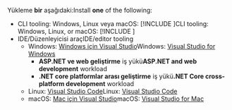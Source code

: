 <span data-ttu-id="90fc3-101">Yükleme **bir** aşağıdaki:</span><span class="sxs-lookup"><span data-stu-id="90fc3-101">Install **one** of the following:</span></span>

* <span data-ttu-id="90fc3-102">CLI tooling: Windows, Linux veya macOS: [!INCLUDE [](~/includes/net-core-sdk-download-link.md)]</span><span class="sxs-lookup"><span data-stu-id="90fc3-102">CLI tooling: Windows, Linux, or macOS: [!INCLUDE [](~/includes/net-core-sdk-download-link.md)]</span></span>
* <span data-ttu-id="90fc3-103">IDE/Düzenleyicisi araç</span><span class="sxs-lookup"><span data-stu-id="90fc3-103">IDE/editor tooling</span></span>
  * <span data-ttu-id="90fc3-104">Windows: [Windows için Visual Studio](https://www.microsoft.com/net/download/windows)</span><span class="sxs-lookup"><span data-stu-id="90fc3-104">Windows: [Visual Studio for Windows](https://www.microsoft.com/net/download/windows)</span></span>
    * <span data-ttu-id="90fc3-105">**ASP.NET ve web geliştirme** iş yükü</span><span class="sxs-lookup"><span data-stu-id="90fc3-105">**ASP.NET and web development** workload</span></span>
    * <span data-ttu-id="90fc3-106">**.NET core platformlar arası geliştirme** iş yükü</span><span class="sxs-lookup"><span data-stu-id="90fc3-106">**.NET Core cross-platform development** workload</span></span>
  * <span data-ttu-id="90fc3-107">Linux: [Visual Studio Code](https://www.microsoft.com/net/download/linux)</span><span class="sxs-lookup"><span data-stu-id="90fc3-107">Linux: [Visual Studio Code](https://www.microsoft.com/net/download/linux)</span></span>
  * <span data-ttu-id="90fc3-108">macOS: [Mac için Visual Studio](https://www.microsoft.com/net/download/macos)</span><span class="sxs-lookup"><span data-stu-id="90fc3-108">macOS: [Visual Studio for Mac](https://www.microsoft.com/net/download/macos)</span></span>
